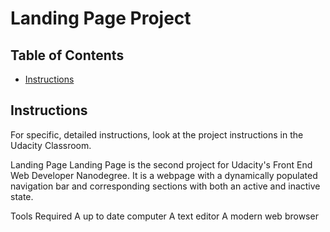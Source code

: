 # Landing Page Project

## Table of Contents

* [Instructions](#instructions)

## Instructions

For specific, detailed instructions, look at the project instructions in the Udacity Classroom.

Landing Page
Landing Page is the second project for Udacity's Front End Web Developer Nanodegree. It is a webpage with a dynamically populated navigation bar and corresponding sections with both an active and inactive state.

Tools Required
A up to date computer
A text editor
A modern web browser

